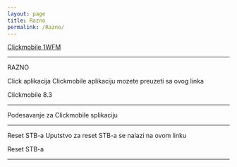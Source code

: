 ```yaml
---
layout: page
title: Razno
permalink: /Razno/
---
```



[Clickmobile 1WFM](https://boleco.github.io/klikwfm/)

***

RAZNO

Click aplikacija
Clickmobile aplikaciju mozete preuzeti sa ovog linka

Clickmobile 8.3

***

Podesavanje za Clickmobile splikaciju


***

Reset STB-a
Uputstvo za reset STB-a se nalazi na ovom linku

Reset STB-a

***
